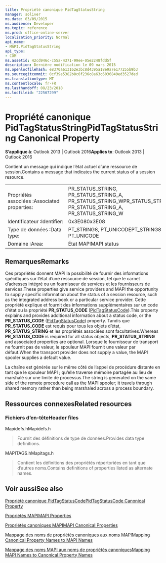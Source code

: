 ```yaml
---
title: Propriété canonique PidTagStatusString
manager: soliver
ms.date: 03/09/2015
ms.audience: Developer
ms.topic: reference
ms.prod: office-online-server
localization_priority: Normal
api_name:
- MAPI.PidTagStatusString
api_type:
- COM
ms.assetid: 42cd946c-c55a-4371-99ee-05e2248fdd5f
description: Dernière modification le 09 mars 2015
ms.openlocfilehash: e8370a613162e3bc8d4395a18e9a7e177255b9b3
ms.sourcegitcommit: 0cf39e5382b8c6f236c8a63c6036849ed3527ded
ms.translationtype: MT
ms.contentlocale: fr-FR
ms.lasthandoff: 08/23/2018
ms.locfileid: "22567299"
---
```

# <a name="pidtagstatusstring-canonical-property"></a><span data-ttu-id="e9f46-103">Propriété canonique PidTagStatusString</span><span class="sxs-lookup"><span data-stu-id="e9f46-103">PidTagStatusString Canonical Property</span></span>

  
  
<span data-ttu-id="e9f46-104">**S’applique à**: Outlook 2013 | Outlook 2016</span><span class="sxs-lookup"><span data-stu-id="e9f46-104">**Applies to**: Outlook 2013 | Outlook 2016</span></span> 
  
<span data-ttu-id="e9f46-105">Contient un message qui indique l’état actuel d’une ressource de session.</span><span class="sxs-lookup"><span data-stu-id="e9f46-105">Contains a message that indicates the current status of a session resource.</span></span> 
  
|||
|:-----|:-----|
|<span data-ttu-id="e9f46-106">Propriétés associées :</span><span class="sxs-lookup"><span data-stu-id="e9f46-106">Associated properties:</span></span>  <br/> |<span data-ttu-id="e9f46-107">PR_STATUS_STRING, PR_STATUS_STRING_A, PR_STATUS_STRING_W</span><span class="sxs-lookup"><span data-stu-id="e9f46-107">PR_STATUS_STRING, PR_STATUS_STRING_A, PR_STATUS_STRING_W</span></span>  <br/> |
|<span data-ttu-id="e9f46-108">Identificateur :</span><span class="sxs-lookup"><span data-stu-id="e9f46-108">Identifier:</span></span>  <br/> |<span data-ttu-id="e9f46-109">0x3E08</span><span class="sxs-lookup"><span data-stu-id="e9f46-109">0x3E08</span></span>  <br/> |
|<span data-ttu-id="e9f46-110">Type de données :</span><span class="sxs-lookup"><span data-stu-id="e9f46-110">Data type:</span></span>  <br/> |<span data-ttu-id="e9f46-111">PT_STRING8, PT_UNICODE</span><span class="sxs-lookup"><span data-stu-id="e9f46-111">PT_STRING8, PT_UNICODE</span></span>  <br/> |
|<span data-ttu-id="e9f46-112">Domaine :</span><span class="sxs-lookup"><span data-stu-id="e9f46-112">Area:</span></span>  <br/> |<span data-ttu-id="e9f46-113">État MAPI</span><span class="sxs-lookup"><span data-stu-id="e9f46-113">MAPI status</span></span>  <br/> |
   
## <a name="remarks"></a><span data-ttu-id="e9f46-114">Remarques</span><span class="sxs-lookup"><span data-stu-id="e9f46-114">Remarks</span></span>

<span data-ttu-id="e9f46-115">Ces propriétés donnent MAPI la possibilité de fournir des informations spécifiques sur l’état d’une ressource de session, tel que le carnet d’adresses intégré ou un fournisseur de services et les fournisseurs de services.</span><span class="sxs-lookup"><span data-stu-id="e9f46-115">These properties give service providers and MAPI the opportunity to supply specific information about the status of a session resource, such as the integrated address book or a particular service provider.</span></span> <span data-ttu-id="e9f46-116">Cette propriété explique et fournit des informations supplémentaires sur un code d’état ou la propriété **PR_STATUS_CODE** ([PidTagStatusCode](pidtagstatuscode-canonical-property.md)).</span><span class="sxs-lookup"><span data-stu-id="e9f46-116">This property explains and provides additional information about a status code, or the **PR_STATUS_CODE** ([PidTagStatusCode](pidtagstatuscode-canonical-property.md)) property.</span></span> <span data-ttu-id="e9f46-117">Tandis que **PR_STATUS_CODE** est requis pour tous les objets d’état, **PR_STATUS_STRING** et les propriétés associées sont facultatives.</span><span class="sxs-lookup"><span data-stu-id="e9f46-117">Whereas **PR_STATUS_CODE** is required for all status objects, **PR_STATUS_STRING** and associated properties are optional.</span></span> <span data-ttu-id="e9f46-118">Lorsque le fournisseur de transport ne fournit pas de valeur, le spouleur MAPI fournit une valeur par défaut.</span><span class="sxs-lookup"><span data-stu-id="e9f46-118">When the transport provider does not supply a value, the MAPI spooler supplies a default value.</span></span> 
  
<span data-ttu-id="e9f46-119">La chaîne est générée sur le même côté de l’appel de procédure distante en tant que le spouleur MAPI ; qu’elle traverse mémoire partagée au lieu de marshalé sur une limite de processus.</span><span class="sxs-lookup"><span data-stu-id="e9f46-119">The string is generated on the same side of the remote procedure call as the MAPI spooler; it travels through shared memory rather than being marshaled across a process boundary.</span></span>
  
## <a name="related-resources"></a><span data-ttu-id="e9f46-120">Ressources connexes</span><span class="sxs-lookup"><span data-stu-id="e9f46-120">Related resources</span></span>

### <a name="header-files"></a><span data-ttu-id="e9f46-121">Fichiers d’en-tête</span><span class="sxs-lookup"><span data-stu-id="e9f46-121">Header files</span></span>

<span data-ttu-id="e9f46-122">Mapidefs.h</span><span class="sxs-lookup"><span data-stu-id="e9f46-122">Mapidefs.h</span></span>
  
> <span data-ttu-id="e9f46-123">Fournit des définitions de type de données.</span><span class="sxs-lookup"><span data-stu-id="e9f46-123">Provides data type definitions.</span></span>
    
<span data-ttu-id="e9f46-124">MAPITAGS.h</span><span class="sxs-lookup"><span data-stu-id="e9f46-124">Mapitags.h</span></span>
  
> <span data-ttu-id="e9f46-125">Contient les définitions des propriétés répertoriées en tant que d’autres noms.</span><span class="sxs-lookup"><span data-stu-id="e9f46-125">Contains definitions of properties listed as alternate names.</span></span>
    
## <a name="see-also"></a><span data-ttu-id="e9f46-126">Voir aussi</span><span class="sxs-lookup"><span data-stu-id="e9f46-126">See also</span></span>



[<span data-ttu-id="e9f46-127">Propriété canonique PidTagStatusCode</span><span class="sxs-lookup"><span data-stu-id="e9f46-127">PidTagStatusCode Canonical Property</span></span>](pidtagstatuscode-canonical-property.md)


[<span data-ttu-id="e9f46-128">Propriétés MAPI</span><span class="sxs-lookup"><span data-stu-id="e9f46-128">MAPI Properties</span></span>](mapi-properties.md)
  
[<span data-ttu-id="e9f46-129">Propriétés canoniques MAPI</span><span class="sxs-lookup"><span data-stu-id="e9f46-129">MAPI Canonical Properties</span></span>](mapi-canonical-properties.md)
  
[<span data-ttu-id="e9f46-130">Mappage des noms de propriétés canoniques aux noms MAPI</span><span class="sxs-lookup"><span data-stu-id="e9f46-130">Mapping Canonical Property Names to MAPI Names</span></span>](mapping-canonical-property-names-to-mapi-names.md)
  
[<span data-ttu-id="e9f46-131">Mappage des noms MAPI aux noms de propriétés canoniques</span><span class="sxs-lookup"><span data-stu-id="e9f46-131">Mapping MAPI Names to Canonical Property Names</span></span>](mapping-mapi-names-to-canonical-property-names.md)

